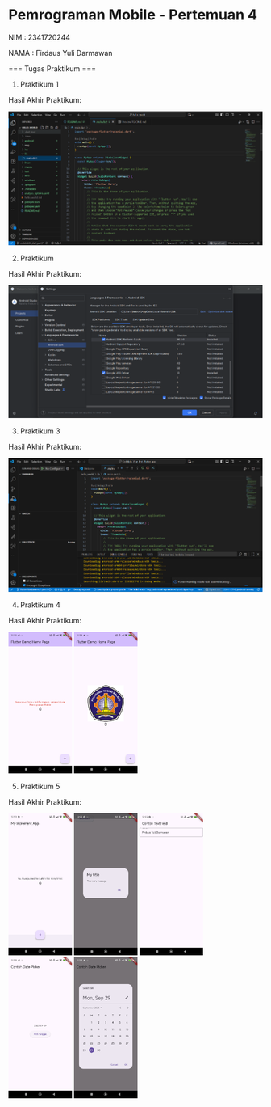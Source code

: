 # Pemrograman Mobile - Pertemuan 4

NIM : 2341720244

NAMA : Firdaus Yuli Darmawan

===  Tugas Praktikum  ===
1. Praktikum 1

Hasil Akhir Praktikum:

![kode1](img/image1.png)

2. Praktikum 

Hasil Akhir Praktikum:

![kode1](img/image2.png)

3. Praktikum 3

Hasil Akhir Praktikum:

![kode1](img/image03.png)

4. Praktikum 4

Hasil Akhir Praktikum:

<img src="img/image04.jpg" alt="foto1" width="25%"/>
<img src="img/image05.jpg" alt="foto1" width="25%"/>

5. Praktikum 5

Hasil Akhir Praktikum:

<img src="img/image06.jpg" alt="foto1" width="25%"/>
<img src="img/image07.jpg" alt="foto1" width="25%"/>
<img src="img/image08.jpg" alt="foto1" width="25%"/>
<img src="img/image09.jpg" alt="foto1" width="25%"/>
<img src="img/image10.jpg" alt="foto1" width="25%"/>
